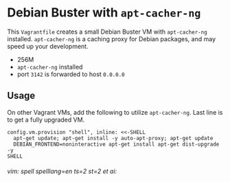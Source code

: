 # Debian Buster with `apt-cacher-ng`

This `Vagrantfile` creates a small Debian Buster VM with `apt-cacher-ng` installed. `apt-cacher-ng` is a caching proxy for Debian packages, and may speed up your development.

* 256M
* `apt-cacher-ng` installed
* port `3142` is forwarded to host `0.0.0.0`

## Usage

On other Vagrant VMs, add the following to utilize `apt-cacher-ng`. Last line is to get a fully upgraded VM.

```
config.vm.provision "shell", inline: <<-SHELL
  apt-get update; apt-get install -y auto-apt-proxy; apt-get update
  DEBIAN_FRONTEND=noninteractive apt-get install apt-get dist-upgrade -y
SHELL
```

###### vim: spell spelllang=en ts=2 st=2 et ai:

